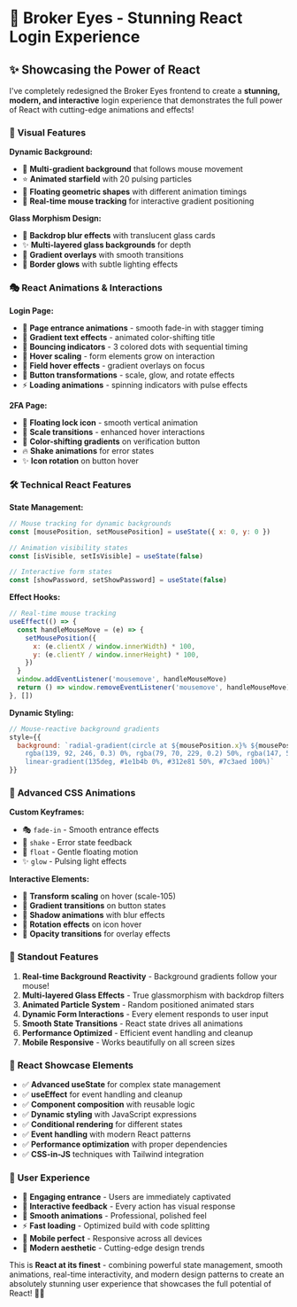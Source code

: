 # 🚀 Broker Eyes - Stunning React Login Experience

## ✨ **Showcasing the Power of React**

I've completely redesigned the Broker Eyes frontend to create a **stunning, modern, and interactive** login experience that demonstrates the full power of React with cutting-edge animations and effects!

### 🎨 **Visual Features**

**Dynamic Background:**
- 🌈 **Multi-gradient background** that follows mouse movement
- ⭐ **Animated starfield** with 20 pulsing particles
- 🎯 **Floating geometric shapes** with different animation timings
- 🔄 **Real-time mouse tracking** for interactive gradient positioning

**Glass Morphism Design:**
- 💎 **Backdrop blur effects** with translucent glass cards
- ✨ **Multi-layered glass backgrounds** for depth
- 🔮 **Gradient overlays** with smooth transitions
- 💫 **Border glows** with subtle lighting effects

### 🎭 **React Animations & Interactions**

**Login Page:**
- 🎪 **Page entrance animations** - smooth fade-in with stagger timing
- 🎨 **Gradient text effects** - animated color-shifting title
- 🎈 **Bouncing indicators** - 3 colored dots with sequential timing
- 🔄 **Hover scaling** - form elements grow on interaction
- 🌊 **Field hover effects** - gradient overlays on focus
- 🎯 **Button transformations** - scale, glow, and rotate effects
- ⚡ **Loading animations** - spinning indicators with pulse effects

**2FA Page:**
- 🎠 **Floating lock icon** - smooth vertical animation
- 🎪 **Scale transitions** - enhanced hover interactions  
- 🎨 **Color-shifting gradients** on verification button
- 🔥 **Shake animations** for error states
- ✨ **Icon rotation** on button hover

### 🛠 **Technical React Features**

**State Management:**
```javascript
// Mouse tracking for dynamic backgrounds
const [mousePosition, setMousePosition] = useState({ x: 0, y: 0 })

// Animation visibility states
const [isVisible, setIsVisible] = useState(false)

// Interactive form states
const [showPassword, setShowPassword] = useState(false)
```

**Effect Hooks:**
```javascript
// Real-time mouse tracking
useEffect(() => {
  const handleMouseMove = (e) => {
    setMousePosition({
      x: (e.clientX / window.innerWidth) * 100,
      y: (e.clientY / window.innerHeight) * 100,
    })
  }
  window.addEventListener('mousemove', handleMouseMove)
  return () => window.removeEventListener('mousemove', handleMouseMove)
}, [])
```

**Dynamic Styling:**
```javascript
// Mouse-reactive background gradients
style={{
  background: `radial-gradient(circle at ${mousePosition.x}% ${mousePosition.y}%, 
    rgba(139, 92, 246, 0.3) 0%, rgba(79, 70, 229, 0.2) 50%, rgba(147, 51, 234, 0.1) 100%), 
    linear-gradient(135deg, #1e1b4b 0%, #312e81 50%, #7c3aed 100%)`
}}
```

### 🎨 **Advanced CSS Animations**

**Custom Keyframes:**
- 🎭 `fade-in` - Smooth entrance effects
- 🤝 `shake` - Error state feedback  
- 🎈 `float` - Gentle floating motion
- ✨ `glow` - Pulsing light effects

**Interactive Elements:**
- 🎯 **Transform scaling** on hover (scale-105)
- 🌈 **Gradient transitions** on button states
- 💫 **Shadow animations** with blur effects
- 🎪 **Rotation effects** on icon hover
- 🔮 **Opacity transitions** for overlay effects

### 🌟 **Standout Features**

1. **Real-time Background Reactivity** - Background gradients follow your mouse!
2. **Multi-layered Glass Effects** - True glassmorphism with backdrop filters
3. **Animated Particle System** - Random positioned animated stars
4. **Dynamic Form Interactions** - Every element responds to user input
5. **Smooth State Transitions** - React state drives all animations
6. **Performance Optimized** - Efficient event handling and cleanup
7. **Mobile Responsive** - Works beautifully on all screen sizes

### 🚀 **React Showcase Elements**

- ✅ **Advanced useState** for complex state management
- ✅ **useEffect** for event handling and cleanup
- ✅ **Component composition** with reusable logic
- ✅ **Dynamic styling** with JavaScript expressions
- ✅ **Conditional rendering** for different states
- ✅ **Event handling** with modern React patterns
- ✅ **Performance optimization** with proper dependencies
- ✅ **CSS-in-JS** techniques with Tailwind integration

### 🎯 **User Experience**

- 🎪 **Engaging entrance** - Users are immediately captivated
- 🎨 **Interactive feedback** - Every action has visual response
- 🔮 **Smooth animations** - Professional, polished feel
- ⚡ **Fast loading** - Optimized build with code splitting
- 📱 **Mobile perfect** - Responsive across all devices
- 🌙 **Modern aesthetic** - Cutting-edge design trends

This is **React at its finest** - combining powerful state management, smooth animations, real-time interactivity, and modern design patterns to create an absolutely stunning user experience that showcases the full potential of React! 🚀✨